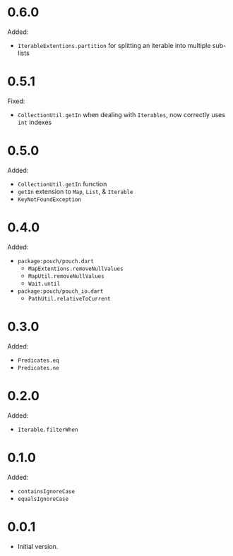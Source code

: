 # 0.6.0

Added:

- `IterableExtentions.partition` for splitting an iterable into multiple sub-lists

# 0.5.1

Fixed:

- `CollectionUtil.getIn` when dealing with `Iterables`, now correctly uses `int` indexes

# 0.5.0

Added:

- `CollectionUtil.getIn` function
- `getIn` extension to `Map`, `List`, & `Iterable`
- `KeyNotFoundException`

# 0.4.0

Added:

- `package:pouch/pouch.dart`
  - `MapExtentions.removeNullValues`
  - `MapUtil.removeNullValues`
  - `Wait.until`
- `package:pouch/pouch_io.dart`
  - `PathUtil.relativeToCurrent`

# 0.3.0

Added:

- `Predicates.eq`
- `Predicates.ne`

# 0.2.0

Added:

- `Iterable.filterWhen`

# 0.1.0

Added:

- `containsIgnoreCase`
- `equalsIgnoreCase`

# 0.0.1

- Initial version.
